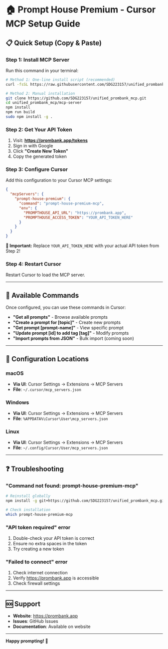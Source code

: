 # 🏠 Prompt House Premium - Cursor MCP Setup Guide

## 📋 Quick Setup (Copy & Paste)

### Step 1: Install MCP Server
Run this command in your terminal:

```bash
# Method 1: One-line install script (recommended)
curl -fsSL https://raw.githubusercontent.com/SDG223157/unified_prombank_mcp/main/install-mcp.sh | bash

# Method 2: Manual installation
git clone https://github.com/SDG223157/unified_prombank_mcp.git
cd unified_prombank_mcp/mcp-server
npm install
npm run build
sudo npm install -g .
```

### Step 2: Get Your API Token
1. Visit: **https://prombank.app/tokens**
2. Sign in with Google
3. Click **"Create New Token"**
4. Copy the generated token

### Step 3: Configure Cursor
Add this configuration to your Cursor MCP settings:

```json
{
  "mcpServers": {
    "prompt-house-premium": {
      "command": "prompt-house-premium-mcp",
      "env": {
        "PROMPTHOUSE_API_URL": "https://prombank.app",
        "PROMPTHOUSE_ACCESS_TOKEN": "YOUR_API_TOKEN_HERE"
      }
    }
  }
}
```

**🔑 Important:** Replace `YOUR_API_TOKEN_HERE` with your actual API token from Step 2!

### Step 4: Restart Cursor
Restart Cursor to load the MCP server.

---

## 🎯 Available Commands

Once configured, you can use these commands in Cursor:

- **"Get all prompts"** - Browse available prompts
- **"Create a prompt for [topic]"** - Create new prompts  
- **"Get prompt [prompt-name]"** - View specific prompt
- **"Update prompt [id] to add tag [tag]"** - Modify prompts
- **"Import prompts from JSON"** - Bulk import (coming soon)

---

## 🔧 Configuration Locations

### macOS
- **Via UI**: Cursor Settings → Extensions → MCP Servers
- **File**: `~/.cursor/mcp_servers.json`

### Windows  
- **Via UI**: Cursor Settings → Extensions → MCP Servers
- **File**: `%APPDATA%\Cursor\User\mcp_servers.json`

### Linux
- **Via UI**: Cursor Settings → Extensions → MCP Servers  
- **File**: `~/.config/Cursor/User/mcp_servers.json`

---

## ❓ Troubleshooting

### "Command not found: prompt-house-premium-mcp"
```bash
# Reinstall globally
npm install -g git+https://github.com/SDG223157/unified_prombank_mcp.git#main:mcp-server

# Check installation
which prompt-house-premium-mcp
```

### "API token required" error
1. Double-check your API token is correct
2. Ensure no extra spaces in the token
3. Try creating a new token

### "Failed to connect" error
1. Check internet connection
2. Verify https://prombank.app is accessible
3. Check firewall settings

---

## 🆘 Support

- **Website**: https://prombank.app
- **Issues**: GitHub Issues
- **Documentation**: Available on website

---

**Happy prompting! 🚀**
